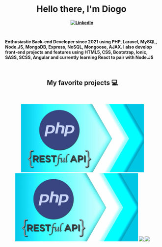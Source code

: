<p>
  <h1 align="center"><b>Hello there, I'm Diogo  <img src="https://encrypted-tbn0.gstatic.com/images?q=tbn:ANd9GcTTiDlhvLyHw5YWRgCBHe16DFg6sLGlelk0zA&usqp=CAU" alt="" width="30"></h1>
</p>
<p align="center">
<a href="https://www.linkedin.com/in/diogo-cordas/"><img src="https://img.shields.io/badge/linkedin-%230077B5.svg?&style=for-the-badge&logo=linkedin&logoColor=white" alt="LinkedIn" /></a>&nbsp;
</p>
<br />
<p>Enthusiastic Back-end Developer since 2021 using PHP, Laravel, MySQL, Node.JS, MongoDB, Express, NoSQL, Mongoose, AJAX. I also develop front-end projects and features using HTML5, CSS, Bootstrap, Ionic,   SASS, SCSS, Angular and currently learning React to pair with Node.JS
</p>
<br />
<h2 align="center">My favorite projects 💻</h2>
<br />

<p align="center">
<img width="400" src="https://github.com/DiogoJCA/PHP_RESTful_API/blob/main/47c8bc1fcbae.jpg" />
<img width="400" src="https://github.com/DiogoJCA/PHP_RESTful_API/blob/main/47c8bc1fcbae.jpg" />

<a href="https://github.com/DiogoJCA/PHP_RESTful_API">
  <img align="" src="https://github-readme-stats.vercel.app/api/pin/?username=DiogoJCA&repo=PHP_RESTful_API&theme=tokyonight" />
</a>
<a href="https://github.com/DiogoJCA/PHP_RESTful_API">
  <img align="" src="https://github-readme-stats.vercel.app/api/pin/?username=DiogoJCA&repo=PHP_RESTful_API&theme=tokyonight" />
</a>

</p>
